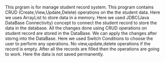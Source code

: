 This prgram is for manage student record system.
This program contains CRUD (Create,View,Update,Delete) operations on the the student data.
Here we uses ArrayList to store data in a memory.
Here we used JDBC(Java DataBase Connectivity) concept to connect the student record to store the data in the database.
All the changes done using CRUD operations on student record are stored in the DataBase.
We can apply the changes after storng into the DataBase.
Here we used Switch Conditions to choose the user to perform any operations.
No view,update,delete operations if the record is empty. After all the records are filled then the operations are going to work.
Here the data is not saved permanently.
